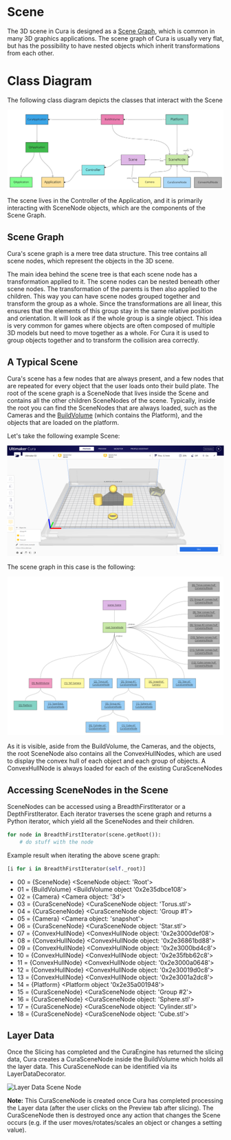 Scene
====
The 3D scene in Cura is designed as a [Scene Graph](https://en.wikipedia.org/wiki/Scene_graph), which is common in many 3D graphics applications. The scene graph of Cura is usually very flat, but has the possibility to have nested objects which inherit transformations from each other.

Class Diagram
====

The following class diagram depicts the classes that interact with the Scene

![alt text](images/components_interacting_with_scene.jpg)

The scene lives in the Controller of the Application, and it is primarily interacting with SceneNode objects, which are the components of the Scene Graph. 

Scene Graph
----
Cura's scene graph is a mere tree data structure. This tree contains all scene nodes, which represent the objects in the 3D scene.

The main idea behind the scene tree is that each scene node has a transformation applied to it. The scene nodes can be nested beneath other scene nodes. The transformation of the parents is then also applied to the children. This way you can have scene nodes grouped together and transform the group as a whole. Since the transformations are all linear, this ensures that the elements of this group stay in the same relative position and orientation. It will look as if the whole group is a single object. This idea is very common for games where objects are often composed of multiple 3D models but need to move together as a whole. For Cura it is used to group objects together and to transform the collision area correctly.

A Typical Scene
----
Cura's scene has a few nodes that are always present, and a few nodes that are repeated for every object that the user loads onto their build plate. The root of the scene graph is a SceneNode that lives inside the Scene and contains all the other children SceneNodes of the scene. Typically, inside the root you can find the SceneNodes that are always loaded, such as the Cameras and the [BuildVolume](build_volume.md) (which contains the Platform), and the objects that are loaded on the platform.

Let's take the following example Scene:

![scene_example.png](images/scene_example.png)

The scene graph in this case is the following:


![scene_example_scene_graph.png](images/scene_example_scene_graph.jpg)

As it is visible, aside from the BuildVolume, the Cameras, and the objects, the root SceneNode also contains all the ConvexHullNodes, which are used to display the convex hull of each object and each group of objects. A ConvexHullNode is always loaded for each of the existing CuraSceneNodes


Accessing SceneNodes in the Scene
----

SceneNodes can be accessed using a BreadthFirstIterator or a DepthFirstIterator. Each iterator traverses the scene graph and returns a Python iterator, which yield all the SceneNodes and their children. 

``` python
for node in BreadthFirstIterator(scene.getRoot()):
    # do stuff with the node
```

Example result when iterating the above scene graph:

```python
[i for i in BreadthFirstIterator(self._root)]
```
  * 00 = {SceneNode} <SceneNode object: 'Root'>
  * 01 = {BuildVolume} <BuildVolume object '0x2e35dbce108'>
  * 02 = {Camera} <Camera object: '3d'>
  * 03 = {CuraSceneNode} <CuraSceneNode object: 'Torus.stl'>
  * 04 = {CuraSceneNode} <CuraSceneNode object: 'Group #1'>
  * 05 = {Camera} <Camera object: 'snapshot'>
  * 06 = {CuraSceneNode} <CuraSceneNode object: 'Star.stl'>
  * 07 = {ConvexHullNode} <ConvexHullNode object: '0x2e3000def08'>
  * 08 = {ConvexHullNode} <ConvexHullNode object: '0x2e36861bd88'>
  * 09 = {ConvexHullNode} <ConvexHullNode object: '0x2e3000bd4c8'>
  * 10 = {ConvexHullNode} <ConvexHullNode object: '0x2e35fbb62c8'>
  * 11 = {ConvexHullNode} <ConvexHullNode object: '0x2e3000a0648'>
  * 12 = {ConvexHullNode} <ConvexHullNode object: '0x2e30019d0c8'>
  * 13 = {ConvexHullNode} <ConvexHullNode object: '0x2e3001a2dc8'>
  * 14 = {Platform} <Platform object '0x2e35a001948'>
  * 15 = {CuraSceneNode} <CuraSceneNode object: 'Group #2'>
  * 16 = {CuraSceneNode} <CuraSceneNode object: 'Sphere.stl'>
  * 17 = {CuraSceneNode} <CuraSceneNode object: 'Cylinder.stl'>
  * 18 = {CuraSceneNode} <CuraSceneNode object: 'Cube.stl'>

Layer Data
----

Once the Slicing has completed and the CuraEngine has returned the slicing data, Cura creates a CuraSceneNode inside the BuildVolume which holds all the layer data. This CuraSceneNode can be identified via its LayerDataDecorator.

<img src = "https://github.com/Ultimaker/Cura/blob/master/docs/scene/images/layer_data_scene_node.jpg" width = "250" alt="Layer Data Scene Node">

**Note:** This CuraSceneNode is created once Cura has completed processing the Layer data (after the user clicks on the Preview tab after slicing). The CuraSceneNode then is destroyed once any action that changes the Scene occurs (e.g. if the user moves/rotates/scales an object or changes a setting value).
